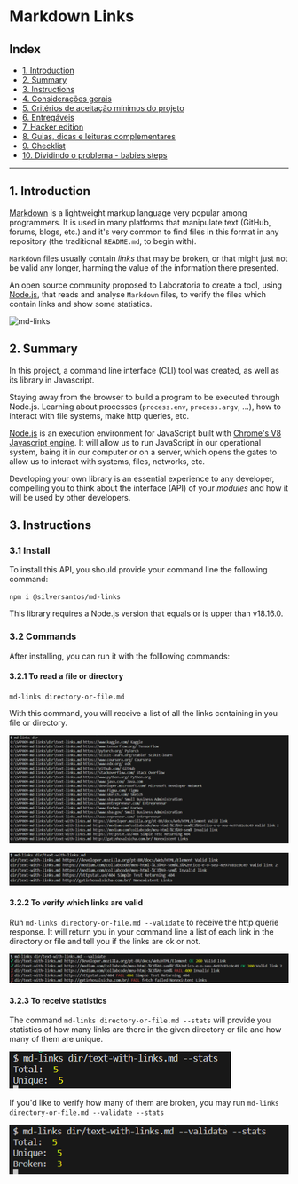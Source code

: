 # Markdown Links

## Index

* [1. Introduction](#1-introduction)
* [2. Summary](#2-summary)
* [3. Instructions](#3-instructions)
* [4. Considerações gerais](#4-considerações-gerais)
* [5. Critérios de aceitação mínimos do projeto](#5-criterios-de-aceitação-mínimos-do-projeto)
* [6. Entregáveis](#6-entregáveis)
* [7. Hacker edition](#7-hacker-edition)
* [8. Guias, dicas e leituras complementares](#8-guias-dicas-e-leituras-complementares)
* [9. Checklist](#9-checklist)
* [10. Dividindo o problema - babies steps](#10-dividindo-o-problema)

***

## 1. Introduction

[Markdown](https://en.wikipedia.org/wiki/Markdown) is a lightweight markup 
language very popular among programmers. It is used in many platforms that
manipulate text (GitHub, forums, blogs, etc.) and it's very common to find
files in this format in any repository (the traditional `README.md`, to begin with).

`Markdown` files usually contain _links_ that may be broken, or that might
just not be valid any longer, harming the value of the information there 
presented.

An open source community proposed to Laboratoria to create a tool, using
[Node.js](https://nodejs.org/), that reads and analyse `Markdown` files,
to verify the files which contain links and show some statistics.

![md-links](https://user-images.githubusercontent.com/110297/42118443-b7a5f1f0-7bc8-11e8-96ad-9cc5593715a6.jpg)

## 2. Summary

In this project, a command line interface (CLI) tool was created, as well as its
library in Javascript.

Staying away from the browser to build a program to be executed through Node.js. 
Learning about processes (`process.env`, `process.argv`, ...), how to interact
with file systems, make http queries, etc.

[Node.js](https://nodejs.org/pt-br/) is an execution environment for JavaScript
built with [Chrome's V8 Javascript engine](https://developers.google.com/v8/). 
It will allow us to run JavaScript in our operational system, baing it in our 
computer or on a server, which opens the gates to allow us to interact with 
systems, files, networks, etc.

Developing your own library is an essential experience to any developer, compelling
you to think about the interface (API) of your _modules_ and how it will be used by
other developers.

## 3. Instructions
### 3.1 Install
To install this API, you should provide your command line the following command:

`npm i @silversantos/md-links`

This library requires a Node.js version that equals or is upper than v18.16.0.

### 3.2 Commands
After installing, you can run it with the folllowing commands:

#### 3.2.1 To read a file or directory

`md-links directory-or-file.md`

With this command, you will receive a list of all the links containing in you file or directory.

![Example with directory](https://github.com/silversantos/SAP009-md-links/blob/main/img/dir.png)

![Example with file.md](https://github.com/silversantos/SAP009-md-links/blob/main/img/dir-text-with-links.png)

#### 3.2.2 To verify which links are valid
Run `md-links directory-or-file.md --validate` to receive the http querie response. It will return you in your command line a list of each link in the directory or file and tell you if the links are ok or not.

![Example --validate](https://github.com/silversantos/SAP009-md-links/blob/main/img/validate.png)

#### 3.2.3 To receive statistics
The command `md-links directory-or-file.md --stats` will provide you statistics of how many links are there in the given directory or file and how many of them are unique.

![Example --stats](https://github.com/silversantos/SAP009-md-links/blob/main/img/stats.png)

If you'd like to verify how many of them are broken, you may run  `md-links directory-or-file.md --validate --stats`

![Example --validate --stats](https://github.com/silversantos/SAP009-md-links/blob/main/img/validate-stats.png)
